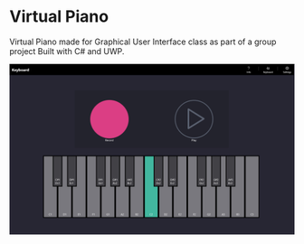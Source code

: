 # Virtual Piano
Virtual Piano made for Graphical User Interface class as part of a group project Built with C# and UWP.

![Virtual Piano](/pianoImg.PNG)
